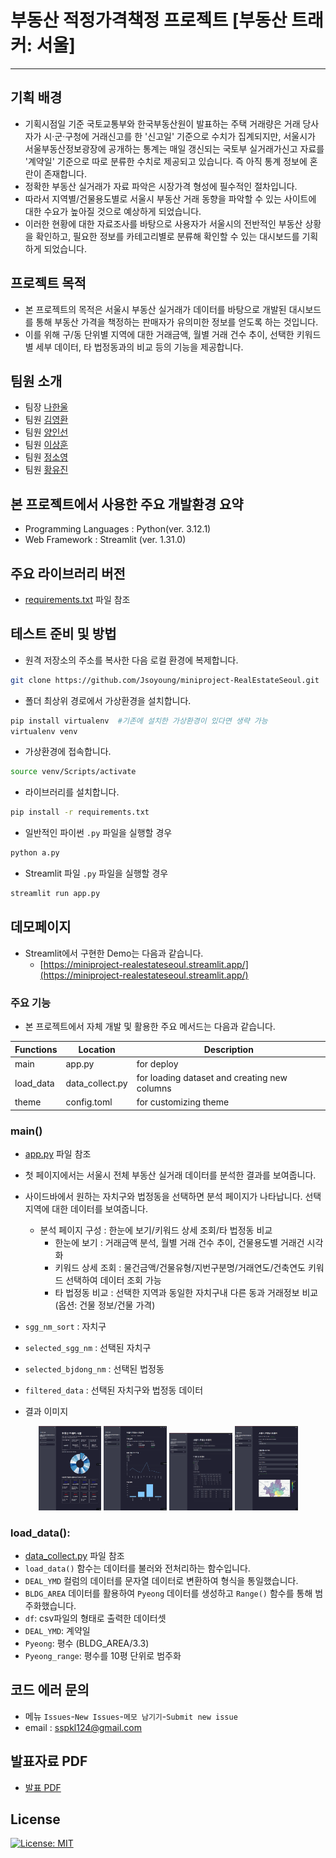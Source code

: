 # 부동산 적정가격책정 프로젝트 [부동산 트래커: 서울]
-------

## 기획 배경
- 기획시점일 기준 국토교통부와 한국부동산원이 발표하는 주택 거래량은 거래 당사자가 시·군·구청에 거래신고를 한 '신고일' 기준으로 수치가 집계되지만, 서울시가 서울부동산정보광장에 공개하는 통계는 매일 갱신되는 국토부 실거래가신고 자료를 '계약일' 기준으로 따로 분류한 수치로 제공되고 있습니다. 즉 아직 통계 정보에 혼란이 존재합니다. 
- 정확한 부동산 실거래가 자료 파악은 시장가격 형성에 필수적인 절차입니다.
- 따라서 지역별/건물용도별로 서울시 부동산 거래 동향을 파악할 수 있는 사이트에 대한 수요가 높아질 것으로 예상하게 되었습니다.
- 이러한 현황에 대한 자료조사를 바탕으로 사용자가 서울시의 전반적인 부동산 상황을 확인하고, 필요한 정보를 카테고리별로 분류해 확인할 수 있는 대시보드를 기획하게 되었습니다.


## 프로젝트 목적
- 본 프로젝트의 목적은 서울시 부동산 실거래가 데이터를 바탕으로 개발된 대시보드를 통해 부동산 가격을 책정하는 판매자가 유의미한 정보를 얻도록 하는 것입니다.
- 이를 위해 구/동 단위별 지역에 대한 거래금액, 월별 거래 건수 추이, 선택한 키워드별 세부 데이터, 타 법정동과의 비교 등의 기능을 제공합니다.


## 팀원 소개
- 팀장 [나한울](https://github.com/ghkstod/streamlit_minimi)
- 팀원 [김영환](https://github.com/younghwangit/mulcamp-mini-project)
- 팀원 [양인선](https://github.com/swflora/miniproject_2024) 
- 팀원 [이상훈](https://github.com/less927/mp240208) 
- 팀원 [정소영](https://github.com/Jsoyoung/miniproject-RealEstateSeoul.git)
- 팀원 [황유진](https://github.com/yellayujin/RealEstateTrackerSeoul)



## 본 프로젝트에서 사용한 주요 개발환경 요약
  + Programming Languages : Python(ver. 3.12.1)
  + Web Framework : Streamlit (ver. 1.31.0)

## 주요 라이브러리 버전
  + [requirements.txt](requirements.txt) 파일 참조

## 테스트 준비 및 방법
- 원격 저장소의 주소를 복사한 다음 로컬 환경에 복제합니다.

```bash
git clone https://github.com/Jsoyoung/miniproject-RealEstateSeoul.git
```

- 폴더 최상위 경로에서 가상환경을 설치합니다.

```bash
pip install virtualenv  #기존에 설치한 가상환경이 있다면 생략 가능
virtualenv venv
```

- 가상환경에 접속합니다.
```bash
source venv/Scripts/activate
```

- 라이브러리를 설치합니다.
```bash
pip install -r requirements.txt
```

- 일반적인 파이썬 `.py` 파일을 실행할 경우
```bash
python a.py
```

- Streamlit 파일 `.py` 파일을 실행할 경우
```bash
streamlit run app.py
```

## 데모페이지
- Streamlit에서 구현한 Demo는 다음과 같습니다.
  + [https://miniproject-realestateseoul.streamlit.app/](https://miniproject-realestateseoul.streamlit.app/)

### 주요 기능
 - 본 프로젝트에서 자체 개발 및 활용한 주요 메서드는 다음과 같습니다.

| Functions | Location | Description |
|---|---|---|
| main | app.py  | for deploy |
| load_data | data_collect.py | for loading dataset and creating new columns |
| theme | config.toml | for customizing theme |


### main()
- [app.py](app.py) 파일 참조
- 첫 페이지에서는 서울시 전체 부동산 실거래 데이터를 분석한 결과를 보여줍니다.
- 사이드바에서 원하는 자치구와 법정동을 선택하면 분석 페이지가 나타납니다. 선택 지역에 대한 데이터를 보여줍니다.
  - 분석 페이지 구성 : 한눈에 보기/키워드 상세 조회/타 법정동 비교
    - 한눈에 보기 : 거래금액 분석, 월별 거래 건수 추이, 건물용도별 거래건 시각화
    - 키워드 상세 조회 : 물건금액/건물유형/지번구분명/거래연도/건축연도 키워드 선택하여 데이터 조회 가능
    - 타 법정동 비교 : 선택한 지역과 동일한 자치구내 다른 동과 거래정보 비교(옵션: 건물 정보/건물 가격)
- `sgg_nm_sort` : 자치구
- `selected_sgg_nm` : 선택된 자치구
- `selected_bjdong_nm` : 선택된 법정동
- `filtered_data` : 선택된 자치구와 법정동 데이터

- 결과 이미지
<p align = "center" width = "150%">
  <img src = "./image/image1.png" width = "20%">
  <img src = "./image/image2.png" width = "20%">
  <img src = "./image/image3.png" width = "20%">
  <img src = "./image/image4.png" width = "20%">
</p>


### load_data():
- [data_collect.py](data_collect.py) 파일 참조
- `load_data()` 함수는 데이터를 불러와 전처리하는 함수입니다.
- `DEAL_YMD` 컬럼의 데이터를 문자열 데이터로 변환하여 형식을 통일했습니다.
- `BLDG_AREA` 데이터를 활용하여 `Pyeong` 데이터를 생성하고 `Range()` 함수를 통해 범주화했습니다.
- `df`: csv파일의 형태로 출력한 데이터셋
- `DEAL_YMD`: 계약일
- `Pyeong`: 평수 (BLDG_AREA/3.3)
- `Pyeong_range`: 평수를 10평 단위로 범주화


## 코드 에러 문의 
- 메뉴 `Issues`-`New Issues`-`메모 남기기`-`Submit new issue`
- email : sspkl124@gmail.com


## 발표자료 PDF 
 + [발표 PDF](발표자료.pdf)


## License
[![License: MIT](https://img.shields.io/badge/License-MIT-yellow.svg)](https://opensource.org/licenses/MIT)
